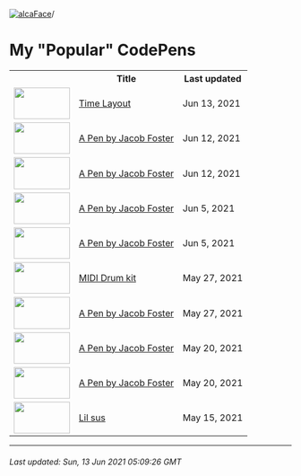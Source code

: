 [![alcaFace](https://camo.githubusercontent.com/2ee094c4af74cb0ec2e19388fccfb809837623e3/68747470733a2f2f7374617469632d63646e2e6a74766e772e6e65742f656d6f7469636f6e732f76312f3332383632362f312e30)](https://twitch.tv/Alca)/

# My "Popular" CodePens

<table>
	<tr>
		<th></th>
		<th>Title</th>
		<th>Last updated</th>
	</tr>
	<tr>
		<td><a href="https://codepen.io/Alca/pen/dyYJWBZ" rel="nofollow"><img src="https://codepen.io/alca/pen/dyYJWBZ/image/default.png" width="100" height="56.25"></a></td>
		<td><a href="https://codepen.io/Alca/pen/dyYJWBZ" rel="nofollow">Time Layout</a></td>
		<td>Jun 13, 2021</td>
	</tr>
	<tr>
		<td><a href="https://codepen.io/Alca/pen/XWMxEVd" rel="nofollow"><img src="https://codepen.io/alca/pen/XWMxEVd/image/default.png" width="100" height="56.25"></a></td>
		<td><a href="https://codepen.io/Alca/pen/XWMxEVd" rel="nofollow">A Pen by Jacob Foster</a></td>
		<td>Jun 12, 2021</td>
	</tr>
	<tr>
		<td><a href="https://codepen.io/Alca/pen/LYWyZwo" rel="nofollow"><img src="https://codepen.io/alca/pen/LYWyZwo/image/default.png" width="100" height="56.25"></a></td>
		<td><a href="https://codepen.io/Alca/pen/LYWyZwo" rel="nofollow">A Pen by Jacob Foster</a></td>
		<td>Jun 12, 2021</td>
	</tr>
	<tr>
		<td><a href="https://codepen.io/Alca/pen/abJGvdj" rel="nofollow"><img src="https://codepen.io/alca/pen/abJGvdj/image/default.png" width="100" height="56.25"></a></td>
		<td><a href="https://codepen.io/Alca/pen/abJGvdj" rel="nofollow">A Pen by Jacob Foster</a></td>
		<td>Jun 5, 2021</td>
	</tr>
	<tr>
		<td><a href="https://codepen.io/Alca/pen/bGqMGbE" rel="nofollow"><img src="https://codepen.io/alca/pen/bGqMGbE/image/default.png" width="100" height="56.25"></a></td>
		<td><a href="https://codepen.io/Alca/pen/bGqMGbE" rel="nofollow">A Pen by Jacob Foster</a></td>
		<td>Jun 5, 2021</td>
	</tr>
	<tr>
		<td><a href="https://codepen.io/Alca/pen/wvgEomz" rel="nofollow"><img src="https://codepen.io/alca/pen/wvgEomz/image/default.png" width="100" height="56.25"></a></td>
		<td><a href="https://codepen.io/Alca/pen/wvgEomz" rel="nofollow">MIDI Drum kit</a></td>
		<td>May 27, 2021</td>
	</tr>
	<tr>
		<td><a href="https://codepen.io/Alca/pen/mdWMExa" rel="nofollow"><img src="https://codepen.io/alca/pen/mdWMExa/image/default.png" width="100" height="56.25"></a></td>
		<td><a href="https://codepen.io/Alca/pen/mdWMExa" rel="nofollow">A Pen by Jacob Foster</a></td>
		<td>May 27, 2021</td>
	</tr>
	<tr>
		<td><a href="https://codepen.io/Alca/pen/wvJgwGV" rel="nofollow"><img src="https://codepen.io/alca/pen/wvJgwGV/image/default.png" width="100" height="56.25"></a></td>
		<td><a href="https://codepen.io/Alca/pen/wvJgwGV" rel="nofollow">A Pen by Jacob Foster</a></td>
		<td>May 20, 2021</td>
	</tr>
	<tr>
		<td><a href="https://codepen.io/Alca/pen/GRWjMLq" rel="nofollow"><img src="https://codepen.io/alca/pen/GRWjMLq/image/default.png" width="100" height="56.25"></a></td>
		<td><a href="https://codepen.io/Alca/pen/GRWjMLq" rel="nofollow">A Pen by Jacob Foster</a></td>
		<td>May 20, 2021</td>
	</tr>
	<tr>
		<td><a href="https://codepen.io/Alca/pen/wvJGLLZ" rel="nofollow"><img src="https://codepen.io/alca/pen/wvJGLLZ/image/default.png" width="100" height="56.25"></a></td>
		<td><a href="https://codepen.io/Alca/pen/wvJGLLZ" rel="nofollow">Lil sus</a></td>
		<td>May 15, 2021</td>
	</tr>
</table>

---

###### Last updated: Sun, 13 Jun 2021 05:09:26 GMT